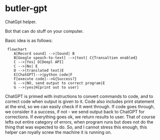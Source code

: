 # butler-gpt

ChatGpt helper.

Bot that can do stuff on your computer.

Basic idea is as follows:
```mermaid
 flowchart
    A[Record sound] -->|Sound| B
    B[Google speach-to-text] -->|text| C{Transaltion enabled}
    C -->|Yes| D[Deepl API]
    C -->|No| E
    D -->|translated text|E
    E[ChatGPT]-->|python code|F
    F[execute code]-->G{Success?}
    G -->|NO, send output to correct program|E
    G -->|yes|H[print out to user]
```
ChatGPT is primed with instructions to convert commands to code, and to correct code when output is given to it.
Code also includes print statement at the end, so we can easily check if it went through. If code goes through, we consider it a success,
if not - we send output back to ChatGPT for corrections. If everything goes ok, we return results to user.
That of course lefts out entire category of errors, when program runs but does not do the thing that was expected to do.
So, and I cannot stress this enough, this helper can royally screw the machine it is running on.



